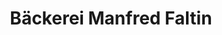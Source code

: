 ---
title: "Bäckerei Manfred Faltin"
url: /zwettl-niederoesterreich/baeckerei-manfred-faltin/
shop: Bäckerei
---